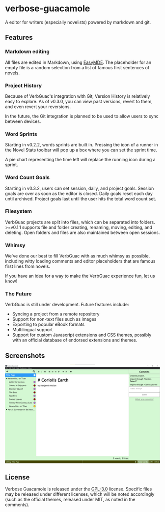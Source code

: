 # verbose-guacamole
A editor for writers (especially novelists) powered by markdown and git.

## Features

### Markdown editing
All files are edited in Markdown, using [EasyMDE](https://easy-markdown-editor.tk/). The placeholder for an empty file is a random selection from a list of famous first sentences of novels.

### Project History
Because of VerbGuac's integration with Git, Version History is relatively easy to explore. As of v0.3.0, you can view past versions, revert to them, and even revert your reversions.

In the future, the Git integration is planned to be used to allow users to sync between devices.

### Word Sprints
Starting in v0.2.2, words sprints are built in. Pressing the icon of a runner in the Novel Stats toolbar will pop up a box where you can set the sprint time.

A pie chart representing the time left will replace the running icon during a sprint.

### Word Count Goals
Starting in v0.3.2, users can set session, daily, and project goals. Session goals are over as soon as the editor is closed. Daily goals reset each day until archived. Project goals last until the user hits the total word count set.

### Filesystem
VerbGuac projects are split into files, which can be separated into folders. >=v0.1.1 supports file and folder creating, renaming, moving, editing, and deleting. Open folders and files are also maintained between open sessions.

### Whimsy
We've done our best to fill VerbGuac with as much whimsy as possible, including witty loading comments and editor placeholders that are famous first lines from novels.

If you have an idea for a way to make the VerbGuac experience fun, let us know!

### The Future
VerbGuac is still under development. Future features include:

- Syncing a project from a remote repository
- Support for non-text files such as images
- Exporting to popular eBook formats
- Multilingual support
- Support for custom Javascript extensions and CSS themes, possibly with an official database of endorsed extensions and themes.

## Screenshots
![v0.3.3 Editor](./screenshots/v0.3.3-editor.png)

## License
Verbose Guacamole is released under the [GPL-3.0](./LICENSE) license. Specific files may be released under different licenses, which will be noted accordingly (such as the official themes, released under MIT, as noted in the comments).
